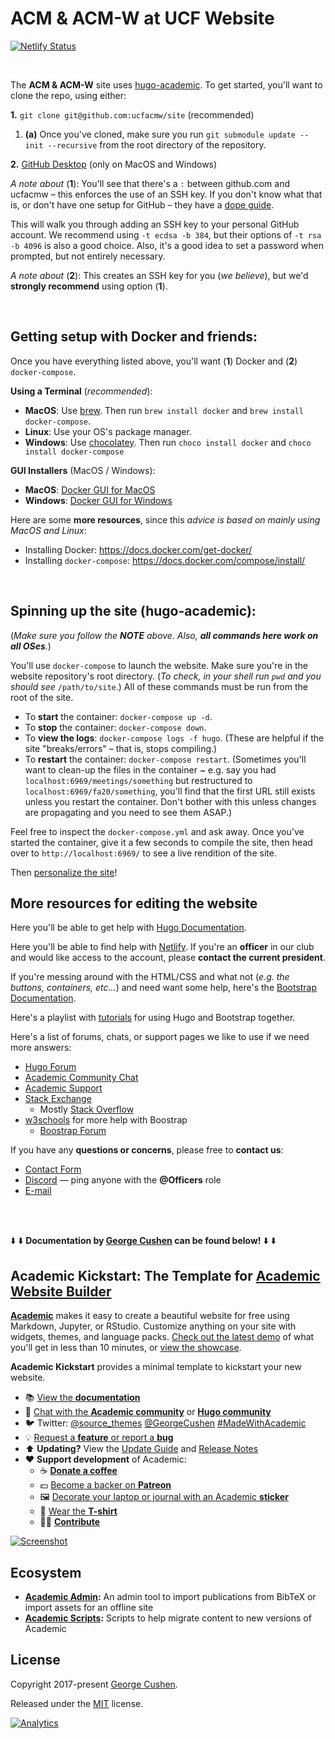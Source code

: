 # ACM & ACM-W at UCF Website


[![Netlify Status](https://api.netlify.com/api/v1/badges/358a3440-e9bc-4f09-815e-0d5c7e4a2b7c/deploy-status)](https://app.netlify.com/sites/acmw/deploys)

<br> 

The **ACM & ACM-W** site uses [hugo-academic](https://sourcethemes.com/academic). To get started, you'll want to clone the repo, using either:

**1.**  `git clone git@github.com:ucfacmw/site` (recommended)
1. **(a)** Once you've cloned, make sure you run  `git submodule update --init --recursive` from the root directory of the repository.

**2.**  [GitHub Desktop](https://desktop.github.com/) (only on MacOS and Windows) 

*A note about* (**1**): You'll see that there's a `:` between github.com and ucfacmw – this enforces the use of an SSH key. If you don't know what that is, or don't have one setup for GitHub – they have a [dope guide](https://help.github.com/en/github/authenticating-to-github/generating-a-new-ssh-key-and-adding-it-to-the-ssh-agent).

This will walk you through adding an SSH key to your personal GitHub account. We recommend using `-t ecdsa -b 384`, but their options of `-t rsa -b 4096` is also a good choice. Also, it's a good idea to set a password when prompted, but not entirely necessary.


*A note about* (**2**): This creates an SSH key for you (*we believe*), but we'd **strongly recommend** using option (**1**).

<br>

## Getting setup  with Docker and friends:

Once you have everything listed above, you'll want (**1**) Docker and (**2**) `docker-compose`.

**Using a Terminal** (*recommended*):
- **MacOS**: Use  [brew](https://brew.sh/). Then run  `brew install docker`  and  `brew install docker-compose`.
- **Linux**: Use your OS's package manager.
- **Windows**: Use [chocolatey](https://chocolatey.org/). Then run  `choco install docker`  and  `choco install docker-compose`

**GUI Installers** (MacOS / Windows):
- **MacOS**: [Docker GUI for MacOS](https://docs.docker.com/docker-for-mac/install/)
- **Windows**: [Docker GUI for Windows](https://docs.docker.com/docker-for-windows/install/)

Here are some **more resources**, since this *advice is based on mainly using MacOS and Linux*:
- Installing Docker: https://docs.docker.com/get-docker/
- Installing `docker-compose`: https://docs.docker.com/compose/install/

<br>

## Spinning up the site (hugo-academic): 

(*Make sure you follow the **NOTE** above. Also, **all commands here work on all OSes**.*)

You'll use `docker-compose` to launch the website. Make sure you're in the website repository's root directory.  (*To check, in your shell run `pwd` and you should see* `/path/to/site`.) All of these commands must be run from the root of the site.

- To **start** the container: `docker-compose up -d`.
- To **stop** the container: `docker-compose down`.
- To **view the logs**: `docker-compose logs -f hugo`. (These are helpful if the site "breaks/errors" – that is, stops compiling.)
- To **restart** the container: `docker-compose restart`. (Sometimes you'll want to clean-up the files in the container ~ e.g. say you had `localhost:6969/meetings/something` but restructured to `localhost:6969/fa20/something`, you'll find that the first URL still exists unless you restart the container. Don't bother with this unless changes are propagating and you need to see them ASAP.)

Feel free to inspect the `docker-compose.yml` and ask away. Once you've started the container, give it a few seconds to compile the site, then head over to `http://localhost:6969/` to see a live rendition of the site.

Then [personalize the site](https://sourcethemes.com/academic/docs/get-started/)!

## More resources for editing the website

Here you'll be able to get help with [Hugo Documentation](https://gohugo.io/documentation/).

Here you'll be able to find help with [Netlify](https://docs.netlify.com/). If you're an **officer** in our club and would like access to the account, please **contact the current president**.

If you're messing around with the HTML/CSS and what not (*e.g. the buttons, containers, etc...*) and need want some help, here's the [Bootstrap Documentation](https://getbootstrap.com/docs/4.5/getting-started/introduction/ ).

Here's a playlist with [tutorials](https://www.youtube.com/playlist?list=PLLAZ4kZ9dFpOnyRlyS-liKL5ReHDcj4G3) for using Hugo and Bootstrap together.

Here's a list of forums, chats, or support pages we like to use if we need more answers:
- [Hugo Forum](https://discourse.gohugo.io/)
- [Academic Community Chat](https://spectrum.chat/academic?tab=posts)
- [Academic Support](https://github.com/gcushen/hugo-academic/blob/master/.github/support.md)
- [Stack Exchange](https://stackexchange.com/)
    - Mostly [Stack Overflow](https://stackoverflow.com/)
- [w3schools](https://www.w3schools.com/bootstrap4/) for more help with Boostrap
    - [Boostrap Forum](https://www.twitterbootstrap.net/forum/)

If you have any **questions or concerns**, please free to **contact us**:
- [Contact Form](https://ucfacmw.org/contact/)
- [Discord](https://ucfacmw.org/discord) –– ping anyone with the **@Officers** role
- [E-mail](mailto:ucfacmw@gmail.com)
<br>
<br>

⬇️  ⬇️ **Documentation by [George Cushen](https://georgecushen.com) can be found below!**  ⬇️ ⬇️

## Academic Kickstart: The Template for [Academic Website Builder](https://sourcethemes.com/academic/)

[**Academic**](https://github.com/gcushen/hugo-academic) makes it easy to create a beautiful website for free using Markdown, Jupyter, or RStudio. Customize anything on your site with widgets, themes, and language packs. [Check out the latest demo](https://academic-demo.netlify.com/) of what you'll get in less than 10 minutes, or [view the showcase](https://sourcethemes.com/academic/#expo).

**Academic Kickstart** provides a minimal template to kickstart your new website.

- 📚 [View the **documentation**](https://sourcethemes.com/academic/docs/)
- 💬 [Chat with the **Academic community**](https://spectrum.chat/academic) or [**Hugo community**](https://discourse.gohugo.io)
- 🐦 Twitter: [@source_themes](https://twitter.com/source_themes) [@GeorgeCushen](https://twitter.com/GeorgeCushen) [#MadeWithAcademic](https://twitter.com/search?q=%23MadeWithAcademic&src=typd)
- 💡 [Request a **feature** or report a **bug**](https://github.com/gcushen/hugo-academic/issues)
- ⬆️ **Updating?** View the [Update Guide](https://sourcethemes.com/academic/docs/update/) and [Release Notes](https://sourcethemes.com/academic/updates/)
- :heart: **Support development** of Academic:
  - ☕️ [**Donate a coffee**](https://paypal.me/cushen)
  - 💵 [Become a backer on **Patreon**](https://www.patreon.com/cushen)
  - 🖼️ [Decorate your laptop or journal with an Academic **sticker**](https://www.redbubble.com/people/neutreno/works/34387919-academic)
  - 👕 [Wear the **T-shirt**](https://academic.threadless.com/)
  - :woman_technologist: [**Contribute**](https://sourcethemes.com/academic/docs/contribute/)

[![Screenshot](https://raw.githubusercontent.com/gcushen/hugo-academic/master/academic.png)](https://github.com/gcushen/hugo-academic/)


## Ecosystem

* **[Academic Admin](https://github.com/sourcethemes/academic-admin):** An admin tool to import publications from BibTeX or import assets for an offline site
* **[Academic Scripts](https://github.com/sourcethemes/academic-scripts):** Scripts to help migrate content to new versions of Academic

## License

Copyright 2017-present [George Cushen](https://georgecushen.com).

Released under the [MIT](https://github.com/sourcethemes/academic-kickstart/blob/master/LICENSE.md) license.

[![Analytics](https://ga-beacon.appspot.com/UA-78646709-2/academic-kickstart/readme?pixel)](https://github.com/igrigorik/ga-beacon)
